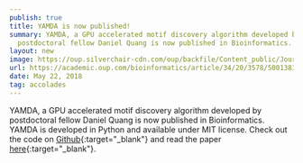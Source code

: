 ```yaml
---
publish: true
title: YAMDA is now published! 
summary: YAMDA, a GPU accelerated motif discovery algorithm developed by
  postdoctoral fellow Daniel Quang is now published in Bioinformatics.
layout: new
image: https://oup.silverchair-cdn.com/oup/backfile/Content_public/Journal/bioinformatics/Issue/34/20/1/m_bioinfo_34_20cover.png
url: https://academic.oup.com/bioinformatics/article/34/20/3578/5001381
date: May 22, 2018
tag: accolades
---
```


YAMDA, a GPU accelerated motif discovery algorithm developed by postdoctoral
fellow Daniel Quang is now published in Bioinformatics. YAMDA is developed in
Python and available under MIT license. Check out the code on
[Github](https://github.com/daquang/YAMDA){:target="_blank"} and read the paper [here](https://academic.oup.com/bioinformatics/article/34/20/3578/5001381){:target="_blank"}.

